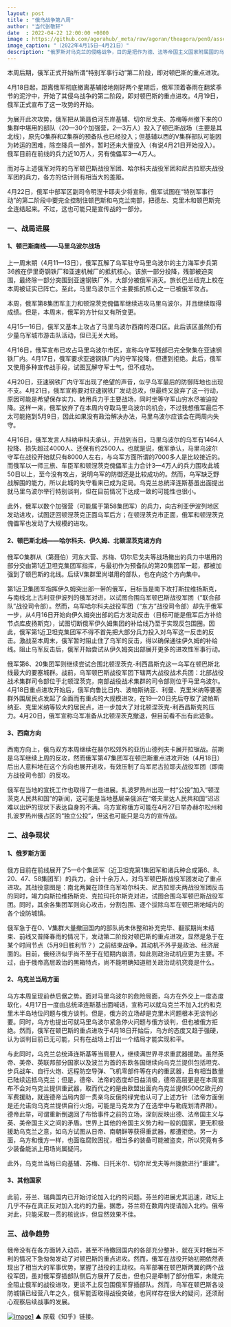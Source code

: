 ```yaml
---
layout: post
title : "俄乌战争第八周"
author: "当代张敬轩"
date  : 2022-04-22 12:00:00 +0800
image : https://github.com/agorahub/_meta/raw/agoran/theagora/pen0/assets/images/c1/c1-20220422-01.jpg
image_caption: "（2022年4月15日—4月21日）"
description: "俄罗斯对乌克兰的侵略战争，目的是把作为德、法等帝国主义国家附属国的乌克兰的全部或局部重新纳入俄罗斯帝国主义的控制下，乃至于进一步变成殖民地。"
---
```


本周后期，俄军正式开始所谓“特别军事行动”第二阶段，即对顿巴斯的重点进攻。

<!--more-->

4月18日起，距离俄军彻底撤离基辅接地刚好两个星期后，俄军顶着春雨在翻浆季节的泥泞中，开始了其侵乌战争的第二阶段，即对顿巴斯的重点进攻。4月19日，俄军正式宣布了这一攻势的开始。

为展开此次攻势，俄军把从第聂伯河东岸基辅、切尔尼戈夫、苏梅等州撤下来的O集群中堪用的部队（20—30个加强营，2—3万人）投入了顿巴斯战场（主要是其北线），原先O集群和Z集群的预备队也已经投入；但基辅以西的V集群部队可能因为转运的困难，除空降兵一部外，暂时还未大量投入（有说4月21日开始投入）。俄军目前在前线的兵力近10万人，另有傀儡军3—4万人。

而对与上述俄军对阵的乌军顿巴斯战役军团、哈尔科夫战役军团和尼古拉耶夫战役军团的兵力，各方的估计则有相当大的差距。

4月22日，俄军中部军区副司令明涅卡耶夫少将宣称，俄军试图在“特别军事行动”的第二阶段中要完全控制住顿巴斯和乌克兰南部，把德左、克里木和顿巴斯完全连结起来。不过，这也可能只是宣传战的一部分。


### 一、战局进展

#### 1、顿巴斯南线——马里乌波尔战场

上一周末期（4月11—13日），俄军瓦解了乌军驻守马里乌波尔的主力海军步兵第36旅在伊里奇钢铁厂和亚速机械厂的抵抗核心。该旅一部分投降，残部被迫突围，最终除一部分突围到亚速钢铁厂外，大部分被俄军消灭。旅长巴兰纽克上校在本周被证实已阵亡。至此，马里乌波尔三个主要抵抗核心之一已被俄军攻占。

本周，俄军第8集团军主力和顿涅茨克傀儡军继续进攻马里乌波尔，并且继续取得成绩。但是，本周末，俄军的方针似又有所变更。

4月15—16日，俄军又基本上攻占了马里乌波尔西南的港口区。此后该区虽然仍有少量乌军城市游击队活动，但已无关大局。

4月16日，俄军宣布已攻占马里乌波尔市区，宣称乌守军残部已完全聚集在亚速钢铁厂内。4月17日，俄军要求亚速钢铁厂内的守军投降，但遭到拒绝。此后，俄军又使用多种宣传战手段，试图瓦解守军士气，但不成功。

4月20日，亚速钢铁厂内守军出现了绝望的声音，似乎乌军最后的防御阵地也出现不支。4月21日，俄军宣称要对亚速钢铁厂发动总攻，但最终又放弃了这一行动，原因可能是希望保存实力、转用兵力于主要战场，同时坐等守军山穷水尽被迫投降。这样一来，俄军放弃了在本周内夺取马里乌波尔的机会，不过我想俄军最后不太可能拖到5月9日，因此如果没有政治解决办法，马里乌波尔应该会在两周内失守。

4月16日，俄军发言人科纳申科夫承认，开战到当日，马里乌波尔的乌军有1464人投降、损失超过4000人、还保有约2500人。也就是说，俄军承认，马里乌波尔守军在战役开始就只有8000人左右，与乌军方面所谓的7000多人是比较接近的。而俄军以一师三旅、车臣军和顿涅茨克傀儡军主力合计3—4万人的兵力围攻此城50日以上，至今没有攻占，说明乌军的防御还是比较成功的。然而，乌军缺乏野战解围的能力，所以此城的失守看来已成为定局。乌克兰总统泽连斯基虽出面提出就马里乌波尔举行特别谈判，但在目前情况下达成一致的可能性也很小。

此外，俄军以数个加强营（可能属于第58集团军）的兵力，向古利亚伊波列地区发动进攻，试图迂回顿涅茨克正面乌军后方；在顿涅茨克市正面，俄军和顿涅茨克傀儡军也发动了大规模的进攻。

#### 2、顿巴斯北线——哈尔科夫、伊久姆、北顿涅茨克诸方向

俄军O集群从（第聂伯）河东大营、苏梅、切尔尼戈夫等战场撤出的兵力中堪用的部分交由第1近卫坦克集团军指挥，与最初作为预备队的第20集团军一起，都被加强到了顿巴斯的北线。后续V集群里尚堪用的部队，也在向这个方向集中。

第1近卫集团军指挥伊久姆突出部一带的俄军，目标当是南下攻打斯拉维扬斯克，与南线北上古利亚伊波列的俄军对进，以试图合围乌军顿巴斯战役军团（“联合部队”战役司令部）。然而，乌军哈尔科夫战役军团（“东方”战役司令部）却先于俄军一步，从4月16日开始向伊久姆突出部的后方发动反击（目标可能是俄军后方补给节点库皮扬斯克），试图切断俄军伊久姆集团的补给线乃至于实现反包围圈。因此，俄军第1近卫坦克集团军不得不首先把大部分兵力投入对乌军这一反击的反击。激战至本周末，俄军暂时阻止住了乌军的反击，得以确保通往伊久姆的补给线。阻止乌军反击后，俄军开始尝试从伊久姆突出部展开更多的进攻性军事行动。

俄军第6、20集团军则继续尝试合围北顿涅茨克-利西昌斯克这一乌军在顿巴斯北线最大的要塞城群。战前，乌军顿巴斯战役军团下辖两大战役战术兵团：北部战役战术集群司令部位于北顿涅茨克，南部战役战术集群的司令部则位于马里乌波尔。4月18日重点进攻开始后，俄军向鲁比日内、波帕斯纳亚、利曼、克里米纳等要塞群外围居民点发起了全面而有重点的大规模进攻，在19—20日先后夺取了波帕斯纳亚、克里米纳等较大的居民点，进一步加大了对北顿涅茨克-利西昌斯克的压力。4月20日，俄军宣称乌军准备从北顿涅茨克撤退，但目前看不出有此迹象。

#### 3、西南方向

西南方向上，俄乌双方本周继续在赫尔松郊外的亚历山德列夫卡展开拉锯战。前期是乌军继续上周的反攻，然而俄军第47集团军在顿巴斯重点进攻开始（4月18日）后出人意料地在这个方向也展开进攻，有效压制了乌军尼古拉耶夫战役军团（即南方战役司令部）的反攻。

俄军在当地的宣抚工作也取得了一些进展。扎波罗热州出现一村“公投”加入“顿涅茨克人民共和国”的新闻，这可能是当地基层亲俄派在“塔夫里达人民共和国”迟迟难以出炉的现状下表达自身的不满。乌方宣称俄方可能在4月27日举办赫尔松州和扎波罗热州俄占区的“独立公投”，但这也可能只是乌方的宣传战。


### 二、战争现状

#### 1、俄罗斯方面

俄方目前在前线展开了5—6个集团军（近卫坦克第1集团军和诸兵种合成第6、8、20、47、58集团军）的兵力，合计十余万人，对乌军顿巴斯战役军团发动了重点进攻。其战役意图是：南北两翼在顶住乌军哈尔科夫、尼古拉耶夫两战役军团反击的同时，竭力向斯拉维扬斯克、克拉玛托尔斯克对进，试图合围乌军顿巴斯战役军团。同时，其余各集团军则向心攻击，分割包围、逐个拔除乌军在顿巴斯地域内的各个设防城镇。

俄军急于在O、V集群大量撤回国内的部队尚未休整和补充完毕、翻浆期尚未结束、前线又普降春雨的情况下，发动第二阶段对顿巴斯的重点进攻，显然是急于在某个时间节点（5月9日胜利节？）之前结束战争。其动机不外乎是政治、经济层面的。目前，俄经济似乎尚不至于在短期内崩溃，如此则政治动机应更为主要。不过，由于俄帝高层政治的黑箱特点，尚不能明确知道相关政治动机究竟是什么。

#### 2、乌克兰当局方面

乌方本周呈现前恭后倨之势。面对马里乌波尔的危险局面，乌方在外交上一度态度软化，4月17日一度由总统泽连斯基出面喊话，宣称可以就乌克兰不加入北约和克里木半岛地位问题与俄方谈判。但是，俄方的立场却是克里木问题根本无谈判必要。同时，乌方也提出可就马里乌波尔紧急停火问题与俄方谈判，但也被俄方拒绝。然而，俄军在顿巴斯的重点进攻于4月18日开始后，乌方的态度又趋于强硬，认为谈判目前已无可能，只有在战场上打出一个结局才能实现和平。

与此同时，乌克兰总统泽连斯基等当局要人，继续满世界寻求重武器援助。虽然英帝、美帝、英联邦部分国家以及波兰为首的东欧各国继续向乌克兰提供包括坦克、步兵战车、自行火炮、远程防空导弹、飞机零部件等在内的重武器，且有相当数量已陆续运抵乌克兰；但是，德帝、法帝的态度却日益消极，德帝高层更是在本周宣布不会对乌克兰提供重武器，取而代之的是由欧盟出面向乌克兰提供500亿欧元的军费援助，就连德帝当局内部一贯亲乌反俄的绿党也认可了上述方针（法帝方面倒是还允诺向乌克兰提供自行火炮，可能是马克龙为了在选举中与勒庞划清界限）。德帝此举，可谓重新倒退回了布恰事件之前的立场，深刻反映出德、法帝国主义与英、美帝国主义之间的矛盾。世界上其他的帝国主义势力和一般的国家，更无积极援助乌克兰之意，如乌方试图从日帝、南朝鲜等获得重武器，都遭拒绝。另一方面，乌方和俄方一样，也面临腐败困扰，相当多的装备可能被盗卖，所以究竟有多少装备能派上用场尚属疑问。

此外，乌克兰当局已向基辅、苏梅、日托米尔、切尔尼戈夫等州拨款进行“重建”。

#### 3、其他国家

此前，芬兰、瑞典国内已开始讨论加入北约的问题。芬兰的进展尤其迅速，政坛上几乎不存在真正反对加入北约的力量。据悉，芬兰将在数周内提请加入北约。俄帝对此，只能采取一贯的核讹诈，但显然效果不佳。


### 三、战争趋势

俄帝没有在各方面转入动员，甚至不待撤回国内的各部充分整补，就在天时相当不利的情况下急匆匆发动了对顿巴斯的重点进攻。然而，俄军在战役开始初期依然表现出了相当大的军事优势，掌握了战役的主动权。乌军部署在顿巴斯两翼的两个战役军团，虽对俄军穿插部队侧后方展开了反击，但也只是牵制了部分俄军，未能完全阻止俄军的战役进攻，更谈不上反包围俄军穿插部队。然而，乌军在顿巴斯各设防城镇已经营八年之久，俄军能否取得战役突破，也同样存在很大的疑问，还须耐心观察后续战事的发展。


[![image1](https://github.com/agorahub/_meta/raw/agoran/theagora/pen0/assets/images/c1/c1-20220422-011.jpg)](https://zhuanlan.zhihu.com/p/502819749)
▲ 原载《知乎》链接。

<!--END-->